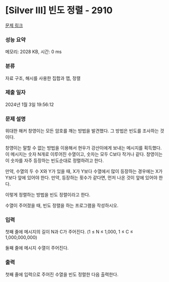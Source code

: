 # [Silver III] 빈도 정렬 - 2910 

[문제 링크](https://www.acmicpc.net/problem/2910) 

### 성능 요약

메모리: 2028 KB, 시간: 0 ms

### 분류

자료 구조, 해시를 사용한 집합과 맵, 정렬

### 제출 일자

2024년 1월 3일 19:56:12

### 문제 설명

<p>위대한 해커 창영이는 모든 암호를 깨는 방법을 발견했다. 그 방법은 빈도를 조사하는 것이다.</p>

<p>창영이는 말할 수 없는 방법을 이용해서 현우가 강산이에게 보내는 메시지를 획득했다. 이 메시지는 숫자 N개로 이루어진 수열이고, 숫자는 모두 C보다 작거나 같다. 창영이는 이 숫자를 자주 등장하는 빈도순대로 정렬하려고 한다.</p>

<p>만약, 수열의 두 수 X와 Y가 있을 때, X가 Y보다 수열에서 많이 등장하는 경우에는 X가 Y보다 앞에 있어야 한다. 만약, 등장하는 횟수가 같다면, 먼저 나온 것이 앞에 있어야 한다.</p>

<p>이렇게 정렬하는 방법을 빈도 정렬이라고 한다.</p>

<p>수열이 주어졌을 때, 빈도 정렬을 하는 프로그램을 작성하시오.</p>

### 입력 

 <p>첫째 줄에 메시지의 길이 N과 C가 주어진다. (1 ≤ N ≤ 1,000, 1 ≤ C ≤ 1,000,000,000)</p>

<p>둘째 줄에 메시지 수열이 주어진다.</p>

### 출력 

 <p>첫째 줄에 입력으로 주어진 수열을 빈도 정렬한 다음 출력한다.</p>

